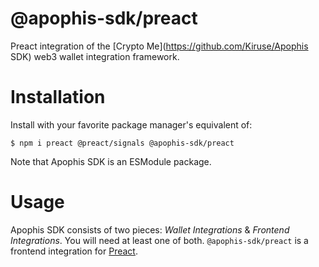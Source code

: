 # @apophis-sdk/preact
Preact integration of the [Crypto Me](https://github.com/Kiruse/Apophis SDK) web3 wallet integration framework.

# Installation
Install with your favorite package manager's equivalent of:

```
$ npm i preact @preact/signals @apophis-sdk/preact
```

Note that Apophis SDK is an ESModule package.

# Usage
Apophis SDK consists of two pieces: *Wallet Integrations* & *Frontend Integrations*. You will need at least one of both. `@apophis-sdk/preact` is a frontend integration for [Preact](https://preactjs.com/).
